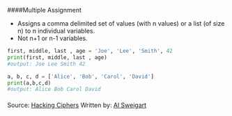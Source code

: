####Multiple Assignment

- Assigns a comma delimited set of values (with n values) or a list (of size n) to n individual variables.
- Not n+1 or n-1 variables.

```python
first, middle, last , age = 'Joe', 'Lee', 'Smith', 42
print(first, middle, last , age)
#output: Joe Lee Smith 42

a, b, c, d = ['Alice', 'Bob', 'Carol', 'David']
print(a,b,c,d)
#output: Alice Bob Carol David
```

####







Source: [Hacking Ciphers](https://inventwithpython.com/hackingciphers.pdf) Written by: [Al Sweigart](https://inventwithpython.com/about.html)

